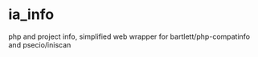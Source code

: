 # ia_info
php and project info, simplified web wrapper for bartlett/php-compatinfo and psecio/iniscan
